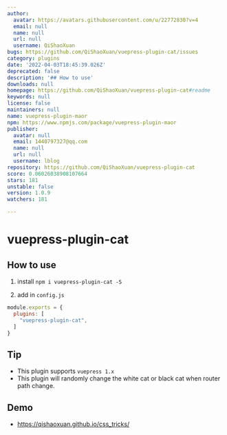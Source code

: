 ```yaml
---
author:
  avatar: https://avatars.githubusercontent.com/u/22772830?v=4
  email: null
  name: null
  url: null
  username: QiShaoXuan
bugs: https://github.com/QiShaoXuan/vuepress-plugin-cat/issues
category: plugins
date: '2022-04-03T18:45:39.026Z'
deprecated: false
description: '## How to use'
downloads: null
homepage: https://github.com/QiShaoXuan/vuepress-plugin-cat#readme
keywords: null
license: false
maintainers: null
name: vuepress-plugin-maor
npm: https://www.npmjs.com/package/vuepress-plugin-maor
publisher:
  avatar: null
  email: 1440797327@qq.com
  name: null
  url: null
  username: lblog
repository: https://github.com/QiShaoXuan/vuepress-plugin-cat
score: 0.06026038908107664
stars: 181
unstable: false
version: 1.0.9
watchers: 181

---
```


# vuepress-plugin-cat

## How to use

1. install `npm i vuepress-plugin-cat -S`

2. add in `config.js`

```js
module.exports = {
  plugins: [
    "vuepress-plugin-cat",
  ]
}
```

## Tip

- This plugin supports `vuepress 1.x`
- This plugin will randomly change the white cat or black cat when router path change.

## Demo

- https://qishaoxuan.github.io/css_tricks/
